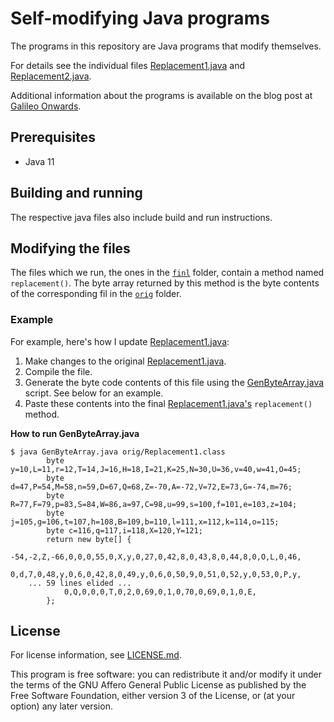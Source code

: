 # Self-modifying Java programs

The programs in this repository are Java programs that modify
themselves.

For details see the individual files
[Replacement1.java](finl/Replacement1.java) and
[Replacement2.java](finl/Replacement2.java).

Additional information about the programs is available on the blog
post at [Galileo
Onwards](https://medium.com/galileo-onwards/java-self-modify-ecae04189196).

## Prerequisites

* Java 11

## Building and running

The respective java files also include build and run instructions.

## Modifying the files

The files which we run, the ones in the [`finl`](./finl) folder,
contain a method named `replacement()`.  The byte array returned by
this method is the byte contents of the corresponding fil in the
[`orig`](./orig) folder.

### Example

For example, here's how I update
[Replacement1.java](finl/Replacement1.java):

1. Make changes to the original
   [Replacement1.java](orig/Replacement1.java).
2. Compile the file.
3. Generate the byte code contents of this file using the
   [GenByteArray.java](./GenByteArray.java) script.  See below for an
   example.
4. Paste these contents into the final
   [Replacement1.java's](finl/Replacement1.java) `replacement()` method.

**How to run GenByteArray.java**

```shell
$ java GenByteArray.java orig/Replacement1.class
        byte y=10,L=11,r=12,T=14,J=16,H=18,I=21,K=25,N=30,U=36,v=40,w=41,O=45;
        byte d=47,P=54,M=58,n=59,D=67,Q=68,Z=-70,A=-72,V=72,E=73,G=-74,m=76;
        byte R=77,F=79,p=83,S=84,W=86,a=97,C=98,u=99,s=100,f=101,e=103,z=104;
        byte j=105,g=106,t=107,h=108,B=109,b=110,l=111,x=112,k=114,o=115;
        byte c=116,q=117,i=118,X=120,Y=121;
        return new byte[] {
            -54,-2,Z,-66,0,0,0,55,0,X,y,0,27,0,42,8,0,43,8,0,44,8,0,O,L,0,46,
            0,d,7,0,48,y,0,6,0,42,8,0,49,y,0,6,0,50,9,0,51,0,52,y,0,53,0,P,y,
    ... 59 lines elided ...
            0,Q,0,0,0,T,0,2,0,69,0,1,0,70,0,69,0,1,0,E,
        };
```

## License

For license information, see [LICENSE.md](LICENSE.md).

This program is free software: you can redistribute it and/or modify
it under the terms of the GNU Affero General Public License as
published by the Free Software Foundation, either version 3 of the
License, or (at your option) any later version.
